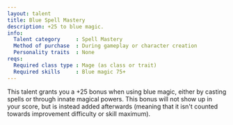 ```yaml
---
layout: talent
title: Blue Spell Mastery
description: +25 to blue magic.
info:
  Talent category     : Spell Mastery
  Method of purchase  : During gameplay or character creation
  Personality traits  : None
reqs:
  Required class type : Mage (as class or trait)
  Required skills     : Blue magic 75+
---
```


This talent grants you a +25 bonus when using blue magic, either by casting spells or through innate magical powers. This bonus will not show up in your score, but is instead added afterwards (meaning that it isn't counted towards improvement difficulty or skill maximum).